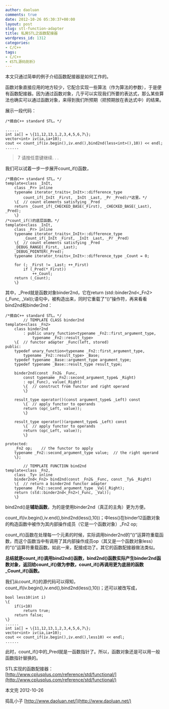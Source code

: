 ```yaml
---
author: daoluan
comments: true
date: 2012-10-26 05:30:37+00:00
layout: post
slug: stl-function-adapter
title: 私房STL之函数配接器
wordpress_id: 1312
categories:
- C/C++
tags:
- C/C++
- 《STL源码剖析》
---
```


本文只通过简单的例子介绍函数配接器是如何工作的。

函数对象直接应用的地方较少，它配合实现一些算法（作为算法的参数），于是便有函数配接器。因为通过函数对象，几乎可以实现我们所要的表达式，那么某些算法也确实可以通过函数对象，来得到我们所预期（把预期放在表达式中）的结果。

<!-- more -->

展示一段代码：

    
    /*摘自C++ standard STL。*/
    
    ......
    int ia[] = \{11,12,13,1,2,3,4,5,6,7\};
    vector<int> iv(ia,ia+10);
    cout << count_if(iv.begin(),iv.end(),bind2nd(less<int>(),10)) << endl;
    ......




> 7
请按任意键继续. . .


我们可以试着一步一步展开count_if()函数，

    
    /*摘自C++ standard STL。*/
    template<class _InIt,
    	class _Pr> inline
    	typename iterator_traits<_InIt>::difference_type
    		count_if(_InIt _First, _InIt _Last, _Pr _Pred)/*这里。*/
    	\{	// count elements satisfying _Pred
    	return _Count_if(_CHECKED_BASE(_First), _CHECKED_BASE(_Last), _Pred);
    	\}
    /*count_if()的底层函数。*/
    template<class _InIt,
    	class _Pr> inline
    	typename iterator_traits<_InIt>::difference_type
    		_Count_if(_InIt _First, _InIt _Last, _Pr _Pred)
    	\{	// count elements satisfying _Pred
    	_DEBUG_RANGE(_First, _Last);
    	_DEBUG_POINTER(_Pred);
    	typename iterator_traits<_InIt>::difference_type _Count = 0;
    
    	for (; _First != _Last; ++_First)
    		if (_Pred(*_First))
    			++_Count;
    	return (_Count);
    	\}


其中，_Pred就是函数对象binder2nd，它在return (std::binder2nd<_Fn2>(_Func, _Val));语句中，被构造出来，同时它重载了“()”操作符，再来看看bind2nd和binder2nd：

    
    /*摘自C++ standard STL。*/
    		// TEMPLATE CLASS binder2nd
    template<class _Fn2>
    	class binder2nd
    		: public unary_function<typename _Fn2::first_argument_type,
    			typename _Fn2::result_type>
    	\{	// functor adapter _Func(left, stored)
    public:
    	typedef unary_function<typename _Fn2::first_argument_type,
    		typename _Fn2::result_type> _Base;
    	typedef typename _Base::argument_type argument_type;
    	typedef typename _Base::result_type result_type;
    
    	binder2nd(const _Fn2& _Func,
    		const typename _Fn2::second_argument_type& _Right)
    		: op(_Func), value(_Right)
    		\{	// construct from functor and right operand
    		\}
    
    	result_type operator()(const argument_type& _Left) const
    		\{	// apply functor to operands
    		return (op(_Left, value));
    		\}
    
    	result_type operator()(argument_type& _Left) const
    		\{	// apply functor to operands
    		return (op(_Left, value));
    		\}
    
    protected:
    	_Fn2 op;	// the functor to apply
    	typename _Fn2::second_argument_type value;	// the right operand
    	\};
    
    		// TEMPLATE FUNCTION bind2nd
    template<class _Fn2,
    	class _Ty> inline
    	binder2nd<_Fn2> bind2nd(const _Fn2& _Func, const _Ty& _Right)
    	\{	// return a binder2nd functor adapter
    	typename _Fn2::second_argument_type _Val(_Right);
    	return (std::binder2nd<_Fn2>(_Func, _Val));
    	\}


bind2nd()是**辅助函数**，为的是使用binder2nd（真正的主角）更为方便。

count_if(iv.begin(),iv.end(),bind2nd(less<int>(),10))；中less<int>()在binder12函数对象的构造函数中被作为其内部操作成员（它是一个函数对象）_Fn2 op;

count_if()函数在处理每一个元素的时候，实际调用binder2nd的“()”运算符重载函数，而这个函数当中有调用了其内部操作成员op（其又是一个函数对象less<int>）的“()”运算符重载函数。如此一来，配接成功了。其它的函数配接器做法类似。

**总结就是count_if()调用bind2nd()函数，bind2nd()函数实际产生binder2nd函数对象，返回给count_if()做为参数，count_if()再调用更为底层的函数_Count_if()函数。**

我们从count_if()的源代码可以得知，count_if(iv.begin(),iv.end(),bind2nd(less<int>(),10))；还可以被改写成，

    
    bool less10(int i)
    \{
    	if(i<10)
    		return true;
    	return false;
    \}
    ......
    int ia[] = \{11,12,13,1,2,3,4,5,6,7\};
    vector<int> iv(ia,ia+10);
    cout << count_if(iv.begin(),iv.end(),less10) << endl;
    ......


此时，count_if()中的_Pred就是一函数指针了。所以，函数对象还是可以用一般函数指针替换的。

STL实现的函数配接器：[http://www.cplusplus.com/reference/std/functional/](http://www.cplusplus.com/reference/std/functional/)

本文完 2012-10-26

捣乱小子 [http://www.daoluan.net/](http://www.daoluan.net/)
